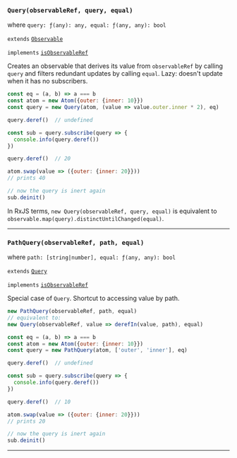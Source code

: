 ### `Query(observableRef, query, equal)`

where `query: ƒ(any): any, equal: ƒ(any, any): bool`

`extends` [`Observable`](#-observable-)

`implements` [`isObservableRef`](#-isobservableref-value-)

Creates an observable that derives its value from `observableRef` by calling
`query` and filters redundant updates by calling `equal`. Lazy: doesn't update
when it has no subscribers.

```js
const eq = (a, b) => a === b
const atom = new Atom({outer: {inner: 10}})
const query = new Query(atom, (value => value.outer.inner * 2), eq)

query.deref()  // undefined

const sub = query.subscribe(query => {
  console.info(query.deref())
})

query.deref()  // 20

atom.swap(value => ({outer: {inner: 20}}))
// prints 40

// now the query is inert again
sub.deinit()
```

In RxJS terms, `new Query(observableRef, query, equal)` is equivalent to
`observable.map(query).distinctUntilChanged(equal)`.

---

### `PathQuery(observableRef, path, equal)`

where `path: [string|number], equal: ƒ(any, any): bool`

`extends` [`Query`](#-query-observableref-query-equal-)

`implements` [`isObservableRef`](#-isobservableref-value-)

Special case of `Query`. Shortcut to accessing value by path.

```js
new PathQuery(observableRef, path, equal)
// equivalent to:
new Query(observableRef, value => derefIn(value, path), equal)
```

```js
const eq = (a, b) => a === b
const atom = new Atom({outer: {inner: 10}})
const query = new PathQuery(atom, ['outer', 'inner'], eq)

query.deref()  // undefined

const sub = query.subscribe(query => {
  console.info(query.deref())
})

query.deref()  // 10

atom.swap(value => ({outer: {inner: 20}}))
// prints 20

// now the query is inert again
sub.deinit()
```

---
